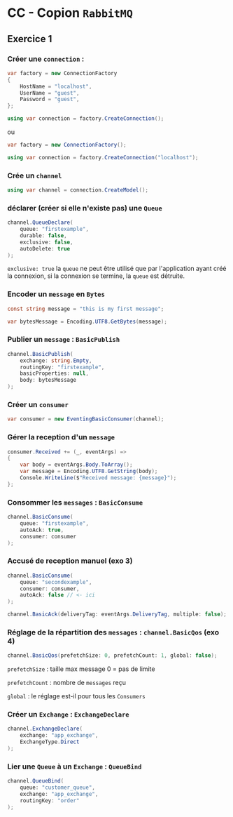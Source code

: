 # CC - Copion `RabbitMQ`

## Exercice 1

### Créer une `connection` :

```cs
var factory = new ConnectionFactory
{
    HostName = "localhost",
    UserName = "guest",
    Password = "guest",
};

using var connection = factory.CreateConnection();
```

ou

```cs
var factory = new ConnectionFactory();

using var connection = factory.CreateConnection("localhost");
```



### Crée un `channel`

```cs
using var channel = connection.CreateModel();
```



### déclarer (créer si elle n'existe pas) une `Queue`

```cs
channel.QueueDeclare(
    queue: "firstexample",
    durable: false,
    exclusive: false,
    autoDelete: true
);
```

`exclusive: true` la `queue` ne peut être utilisé que par l'application ayant créé la connexion, si la connexion se termine, la `queue` est détruite.

### Encoder un `message` en `Bytes`

```cs
const string message = "this is my first message";

var bytesMessage = Encoding.UTF8.GetBytes(message);
```



### Publier un `message` : `BasicPublish`

```cs
channel.BasicPublish(
    exchange: string.Empty,
    routingKey: "firstexample",
    basicProperties: null,
    body: bytesMessage
);
```



### Créer un `consumer`

```cs
var consumer = new EventingBasicConsumer(channel);
```



### Gérer la reception d'un `message`

```cs
consumer.Received += (_, eventArgs) =>
{
    var body = eventArgs.Body.ToArray();
    var message = Encoding.UTF8.GetString(body);
    Console.WriteLine($"Received message: {message}");
};
```



### Consommer les `messages` : `BasicConsume`

```cs
channel.BasicConsume(
    queue: "firstexample",
    autoAck: true,
    consumer: consumer
);
```



### Accusé de reception manuel (exo 3)

```cs
channel.BasicConsume(
    queue: "secondexample",
    consumer: consumer,
    autoAck: false // <- ici
);
```

```cs
channel.BasicAck(deliveryTag: eventArgs.DeliveryTag, multiple: false);
```



### Réglage de la répartition des `messages` : `channel.BasicQos` (exo 4)

```cs
channel.BasicQos(prefetchSize: 0, prefetchCount: 1, global: false);
```

`prefetchSize` : taille max message 0 = pas de limite

`prefetchCount` : nombre de `messages` reçu

`global` : le réglage est-il pour tous les `Consumers`



### Créer un `Exchange` : `ExchangeDeclare`

```cs
channel.ExchangeDeclare(
    exchange: "app_exchange",
    ExchangeType.Direct
);
```



### Lier une `Queue` à un `Exchange` : `QueueBind`

```cs
channel.QueueBind(
    queue: "customer_queue",
    exchange: "app_exchange",
    routingKey: "order"
);
```

